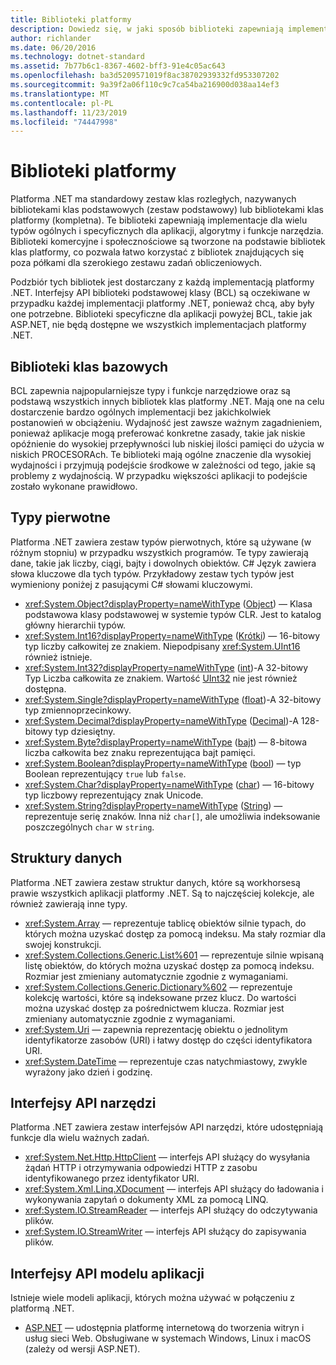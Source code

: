 ```yaml
---
title: Biblioteki platformy
description: Dowiedz się, w jaki sposób biblioteki zapewniają implementacje dla wielu typów ogólnych i specyficznych dla aplikacji, algorytmów i funkcji narzędzi.
author: richlander
ms.date: 06/20/2016
ms.technology: dotnet-standard
ms.assetid: 7b77b6c1-8367-4602-bff3-91e4c05ac643
ms.openlocfilehash: ba3d5209571019f8ac38702939332fd953307202
ms.sourcegitcommit: 9a39f2a06f110c9c7ca54ba216900d038aa14ef3
ms.translationtype: MT
ms.contentlocale: pl-PL
ms.lasthandoff: 11/23/2019
ms.locfileid: "74447998"
---
```

# <a name="framework-libraries"></a>Biblioteki platformy

Platforma .NET ma standardowy zestaw klas rozległych, nazywanych bibliotekami klas podstawowych (zestaw podstawowy) lub bibliotekami klas platformy (kompletna). Te biblioteki zapewniają implementacje dla wielu typów ogólnych i specyficznych dla aplikacji, algorytmy i funkcje narzędzia. Biblioteki komercyjne i społecznościowe są tworzone na podstawie bibliotek klas platformy, co pozwala łatwo korzystać z bibliotek znajdujących się poza półkami dla szerokiego zestawu zadań obliczeniowych.

Podzbiór tych bibliotek jest dostarczany z każdą implementacją platformy .NET. Interfejsy API biblioteki podstawowej klasy (BCL) są oczekiwane w przypadku każdej implementacji platformy .NET, ponieważ chcą, aby były one potrzebne. Biblioteki specyficzne dla aplikacji powyżej BCL, takie jak ASP.NET, nie będą dostępne we wszystkich implementacjach platformy .NET.

## <a name="base-class-libraries"></a>Biblioteki klas bazowych

BCL zapewnia najpopularniejsze typy i funkcje narzędziowe oraz są podstawą wszystkich innych bibliotek klas platformy .NET. Mają one na celu dostarczenie bardzo ogólnych implementacji bez jakichkolwiek postanowień w obciążeniu. Wydajność jest zawsze ważnym zagadnieniem, ponieważ aplikacje mogą preferować konkretne zasady, takie jak niskie opóźnienie do wysokiej przepływności lub niskiej ilości pamięci do użycia w niskich PROCESORAch. Te biblioteki mają ogólne znaczenie dla wysokiej wydajności i przyjmują podejście środkowe w zależności od tego, jakie są problemy z wydajnością. W przypadku większości aplikacji to podejście zostało wykonane prawidłowo.

## <a name="primitive-types"></a>Typy pierwotne

Platforma .NET zawiera zestaw typów pierwotnych, które są używane (w różnym stopniu) w przypadku wszystkich programów. Te typy zawierają dane, takie jak liczby, ciągi, bajty i dowolnych obiektów. C# Język zawiera słowa kluczowe dla tych typów. Przykładowy zestaw tych typów jest wymieniony poniżej z pasującymi C# słowami kluczowymi.

* <xref:System.Object?displayProperty=nameWithType> ([Object](../csharp/language-reference/builtin-types/reference-types.md#the-object-type)) — Klasa podstawowa klasy podstawowej w systemie typów CLR. Jest to katalog główny hierarchii typów.
* <xref:System.Int16?displayProperty=nameWithType> ([Krótki](../csharp/language-reference/builtin-types/integral-numeric-types.md)) — 16-bitowy typ liczby całkowitej ze znakiem. Niepodpisany <xref:System.UInt16> również istnieje.
* <xref:System.Int32?displayProperty=nameWithType> ([int](../csharp/language-reference/builtin-types/integral-numeric-types.md))-A 32-bitowy Typ Liczba całkowita ze znakiem. Wartość [UInt32](../csharp/language-reference/builtin-types/integral-numeric-types.md) nie jest również dostępna.
* <xref:System.Single?displayProperty=nameWithType> ([float](../csharp/language-reference/builtin-types/floating-point-numeric-types.md))-A 32-bitowy typ zmiennoprzecinkowy.
* <xref:System.Decimal?displayProperty=nameWithType> ([Decimal](../csharp/language-reference/builtin-types/floating-point-numeric-types.md))-A 128-bitowy typ dziesiętny.
* <xref:System.Byte?displayProperty=nameWithType> ([bajt](../csharp/language-reference/builtin-types/integral-numeric-types.md)) — 8-bitowa liczba całkowita bez znaku reprezentująca bajt pamięci.
* <xref:System.Boolean?displayProperty=nameWithType> ([bool](../csharp/language-reference/keywords/bool.md)) — typ Boolean reprezentujący `true` lub `false`.
* <xref:System.Char?displayProperty=nameWithType> ([char](../csharp/language-reference/builtin-types/char.md)) — 16-bitowy typ liczbowy reprezentujący znak Unicode.
* <xref:System.String?displayProperty=nameWithType> ([String](../csharp/language-reference/builtin-types/reference-types.md#the-string-type)) — reprezentuje serię znaków. Inna niż `char[]`, ale umożliwia indeksowanie poszczególnych `char` w `string`.

## <a name="data-structures"></a>Struktury danych

Platforma .NET zawiera zestaw struktur danych, które są workhorsesą prawie wszystkich aplikacji platformy .NET. Są to najczęściej kolekcje, ale również zawierają inne typy.

* <xref:System.Array> — reprezentuje tablicę obiektów silnie typach, do których można uzyskać dostęp za pomocą indeksu. Ma stały rozmiar dla swojej konstrukcji.
* <xref:System.Collections.Generic.List%601> — reprezentuje silnie wpisaną listę obiektów, do których można uzyskać dostęp za pomocą indeksu. Rozmiar jest zmieniany automatycznie zgodnie z wymaganiami.
* <xref:System.Collections.Generic.Dictionary%602> — reprezentuje kolekcję wartości, które są indeksowane przez klucz. Do wartości można uzyskać dostęp za pośrednictwem klucza. Rozmiar jest zmieniany automatycznie zgodnie z wymaganiami.
* <xref:System.Uri> — zapewnia reprezentację obiektu o jednolitym identyfikatorze zasobów (URI) i łatwy dostęp do części identyfikatora URI.
* <xref:System.DateTime> — reprezentuje czas natychmiastowy, zwykle wyrażony jako dzień i godzinę.

## <a name="utility-apis"></a>Interfejsy API narzędzi

Platforma .NET zawiera zestaw interfejsów API narzędzi, które udostępniają funkcje dla wielu ważnych zadań.

* <xref:System.Net.Http.HttpClient> — interfejs API służący do wysyłania żądań HTTP i otrzymywania odpowiedzi HTTP z zasobu identyfikowanego przez identyfikator URI.
* <xref:System.Xml.Linq.XDocument> — interfejs API służący do ładowania i wykonywania zapytań o dokumenty XML za pomocą LINQ.
* <xref:System.IO.StreamReader> — interfejs API służący do odczytywania plików. 
* <xref:System.IO.StreamWriter> — interfejs API służący do zapisywania plików.

## <a name="app-model-apis"></a>Interfejsy API modelu aplikacji

Istnieje wiele modeli aplikacji, których można używać w połączeniu z platformą .NET.

* [ASP.NET](https://www.asp.net) — udostępnia platformę internetową do tworzenia witryn i usług sieci Web. Obsługiwane w systemach Windows, Linux i macOS (zależy od wersji ASP.NET).

